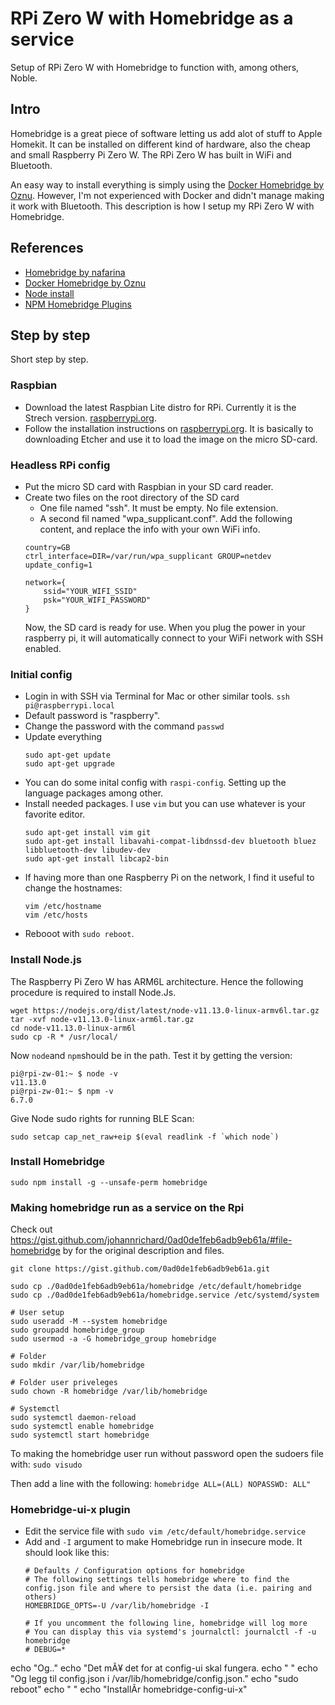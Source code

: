 # RPi Zero W with Homebridge as a service
Setup of RPi Zero W with Homebridge to function with, among others, Noble.

## Intro
Homebridge is a great piece of software letting us add alot of stuff to Apple Homekit. It can be installed on different kind of hardware, also the cheap and small Raspberry Pi Zero W. The RPi Zero W has built in WiFi and Bluetooth.

An easy way to install everything is simply using the [Docker Homebridge by Oznu](). However, I'm not experienced with Docker and didn't manage making it work with Bluetooth. This description is how I setup my RPi Zero W with Homebridge.

## References
* [Homebridge by nafarina](https://github.com/nfarina/homebridge)
* [Docker Homebridge by Oznu]()
* [Node install]()
* [NPM Homebridge Plugins]()


## Step by step
Short step by step.
### Raspbian
* Download the latest Raspbian Lite distro for RPi. Currently it is the Strech version. [raspberrypi.org](https://www.raspberrypi.org/downloads/raspbian/).
* Follow the installation instructions on [raspberrypi.org](https://www.raspberrypi.org/documentation/installation/installing-images/README.md). It is basically to downloading Etcher and use it to load the image on the micro SD-card.

### Headless RPi config
* Put the micro SD card with Raspbian in your SD card reader.
* Create two files on the root directory of the SD card
  * One file named "ssh". It must be empty. No file extension.
  * A second fil named "wpa_supplicant.conf". Add the following content, and replace the info with your own WiFi info.
   ```
   country=GB
   ctrl_interface=DIR=/var/run/wpa_supplicant GROUP=netdev
   update_config=1

   network={
       ssid="YOUR_WIFI_SSID"
       psk="YOUR_WIFI_PASSWORD"
   }
   ```
   Now, the SD card is ready for use. When you plug the power in your raspberry pi, it will automatically connect to your WiFi network with SSH enabled.


### Initial config
* Login in with SSH via Terminal for Mac or other similar tools.
   ```ssh pi@raspberrypi.local```
* Default password is "raspberry".
* Change the password with the command `passwd`
* Update everything
   ```
   sudo apt-get update
   sudo apt-get upgrade
   ```
* You can do some inital config with `raspi-config`. Setting up the language packages among other.
* Install needed packages. I use `vim` but you can use whatever is your favorite editor.
   ```
   sudo apt-get install vim git 
   sudo apt-get install libavahi-compat-libdnssd-dev bluetooth bluez libbluetooth-dev libudev-dev
   sudo apt-get install libcap2-bin
   ```
* If having more than one Raspberry Pi on the network, I find it useful to change the hostnames:
   ```
   vim /etc/hostname
   vim /etc/hosts
   ```
* Rebooot with `sudo reboot`.

### Install Node.js
The Raspberry Pi Zero W has ARM6L architecture. Hence the following procedure is required to install Node.Js.
```
wget https://nodejs.org/dist/latest/node-v11.13.0-linux-armv6l.tar.gz
tar -xvf node-v11.13.0-linux-arm6l.tar.gz
cd node-v11.13.0-linux-arm6l
sudo cp -R * /usr/local/
```
Now `node`and `npm`should be in the path. Test it by getting the version:
```
pi@rpi-zw-01:~ $ node -v
v11.13.0
pi@rpi-zw-01:~ $ npm -v
6.7.0
```
Give Node sudo rights for running BLE Scan:
```
sudo setcap cap_net_raw+eip $(eval readlink -f `which node`)
```

### Install Homebridge
```
sudo npm install -g --unsafe-perm homebridge
```

### Making homebridge run as a service on the Rpi
Check out https://gist.github.com/johannrichard/0ad0de1feb6adb9eb61a/#file-homebridge by for the original description and files.
```
git clone https://gist.github.com/0ad0de1feb6adb9eb61a.git
  
sudo cp ./0ad0de1feb6adb9eb61a/homebridge /etc/default/homebridge
sudo cp ./0ad0de1feb6adb9eb61a/homebridge.service /etc/systemd/system

# User setup
sudo useradd -M --system homebridge
sudo groupadd homebridge_group
sudo usermod -a -G homebridge_group homebridge

# Folder
sudo mkdir /var/lib/homebridge

# Folder user priveleges
sudo chown -R homebridge /var/lib/homebridge

# Systemctl
sudo systemctl daemon-reload
sudo systemctl enable homebridge
sudo systemctl start homebridge
```

To making the homebridge user run without password open the sudoers file with:
```sudo visudo```

Then add a line with the following:
```homebridge ALL=(ALL) NOPASSWD: ALL"```

### Homebridge-ui-x plugin
* Edit the service file with  `sudo vim /etc/default/homebridge.service`
* Add and `-I` argument to make Homebridge run in insecure mode. It should look like this:
   ```
   # Defaults / Configuration options for homebridge
   # The following settings tells homebridge where to find the config.json file and where to persist the data (i.e. pairing and others)
   HOMEBRIDGE_OPTS=-U /var/lib/homebridge -I

   # If you uncomment the following line, homebridge will log more
   # You can display this via systemd's journalctl: journalctl -f -u homebridge
   # DEBUG=*
   ```
echo "Og.."
echo "Det mÃ¥ det for at config-ui skal fungera.
echo " "
echo "Og legg til config.json i /var/lib/homebridge/config.json."
echo "sudo reboot"
echo " "
echo "InstallÃr homebridge-config-ui-x"

